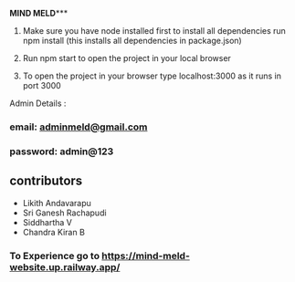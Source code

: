 ******MIND MELD*********

1) Make sure you have node installed first to install all dependencies run npm install (this installs all dependencies in package.json)

2) Run npm start to open the project in your local browser

3) To open the project in your browser type localhost:3000 as it runs in port 3000

Admin Details :
### email:  adminmeld@gmail.com
### password: admin@123

## contributors
* Likith Andavarapu
* Sri Ganesh Rachapudi
* Siddhartha V
* Chandra Kiran B

### To Experience go to  https://mind-meld-website.up.railway.app/